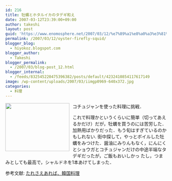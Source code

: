```yaml
---
id: 216
title: 牡蠣とホタルイカのタデギ和え
date: 2007-03-12T23:39:00+09:00
author: takeshi
layout: post
guid: 'https://www.enomosphere.net/2007/03/12/%e7%89%a1%e8%a0%a3%e3%81%a8%e3%83%9b%e3%82%bf%e3%83%ab%e3%82%a4%e3%82%ab%e3%81%ae%e3%82%bf%e3%83%87%e3%82%ae%e5%92%8c%e3%81%88/'
permalink: /2007/03/12/oyster-firefly-squid/
blogger_blog:
  - hiyokoz.blogspot.com
blogger_author:
  - Takeshi
blogger_permalink:
  - /2007/03/blog-post_12.html
blogger_internal:
  - /feeds/832545220475396382/posts/default/4232410854117617149
image: /wp-content/uploads/2007/03/iimgp0969-640x372.jpg
categories:
  - 料理
---
```

<a href="https://www.enomosphere.net/wp-content/uploads/2007/03/iimgp0969.jpg"><img id="BLOGGER_PHOTO_ID_5365255276636871202" style="float: left; margin: 0 10px 10px 0; cursor: hand; width: 200px; height: 150px;" src="https://www.enomosphere.net/wp-content/uploads/2007/03/iimgp0969-300x225.jpg" alt="" border="0" /></a>
<div>

コチュジャンを使った料理に挑戦．

これで料理かというくらいに簡単（切ってあえるかだけ）だが，牡蠣を買うのには苦労した．加熱用ばかりだった．もう旬はすぎているのかもしれない. 街中探して，やっとボイルした牡蠣をみつけた．醤油にみりんもなく，にんにくとショウガとコチュジャンだけの中途半端なタデギだったが，ご飯もおいしかっ たし，つまみとしても最高で，シャルドネを1本あけてしまった．

参考文献: <a href="http://www.amazon.co.jp/gp/product/4579207734?ie=UTF8&amp;tag=enomospheddoj-22&amp;linkCode=as2&amp;camp=247&amp;creative=1211&amp;creativeASIN=4579207734">たれさえあれば、韓国料理</a>

</div>